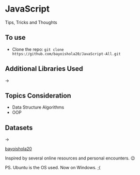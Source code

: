 # JavaScript

Tips, Tricks and Thoughts

## To use

* Clone the repo: `git clone https://github.com/bayoishola20/JavaScript-All.git`

## Additional Libraries Used

&rightarrow;


## Topics Consideration

* Data Structure Algorithms
* OOP


## Datasets

&rarr;

[bayoishola20](bayoishola20.github.io)

Inspired by several online resources and personal encounters. :wink:

PS. Ubuntu is the OS used. Now on Windows. ;(
